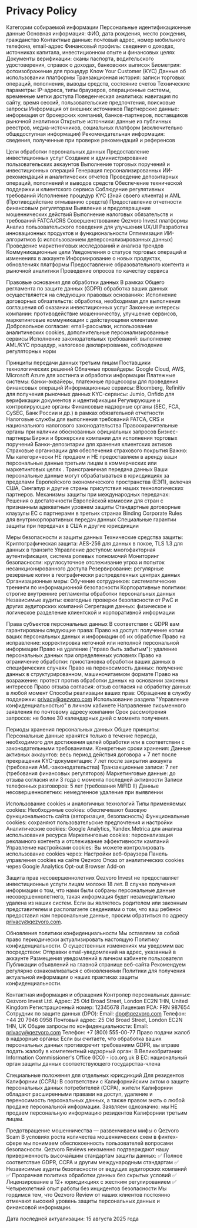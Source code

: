 # Privacy Policy

Категории собираемой информации
Персональные идентификационные данные
Основная информация: ФИО, дата рождения, место рождения, гражданство
Контактные данные: почтовый адрес, номер мобильного телефона, email-адрес
Финансовый профиль: сведения о доходах, источниках капитала, инвестиционном опыте и финансовых целях
Документы верификации: сканы паспорта, водительского удостоверения, справок о доходах, банковских выписок
Биометрия: фотоизображение для процедур Know Your Customer (KYC)
Данные об использовании платформы
Транзакционная история: записи торговых операций, пополнения, выводы средств, состояние счетов
Технические параметры: IP-адреса, типы браузеров, операционные системы, временные метки доступа
Поведенческая аналитика: навигация по сайту, время сессий, пользовательские предпочтения, поисковые запросы
Информация от внешних источников
Партнерские данные: информация от брокерских компаний, банков-партнеров, поставщиков рыночной аналитики
Открытые источники: данные из публичных реестров, медиа-источников, социальных платформ (исключительно общедоступная информация)
Рекомендательная информация: сведения, полученные при проверке рекомендаций и референсов

Цели обработки персональных данных
Предоставление инвестиционных услуг
Создание и администрирование пользовательских аккаунтов
Выполнение торговых поручений и инвестиционных операций
Генерация персонализированных ИИ-рекомендаций и аналитических отчетов
Проведение депозитарных операций, пополнений и выводов средств
Обеспечение технической поддержки и клиентского сервиса
Соблюдение регулятивных требований
Исполнение процедур KYC (Знай своего клиента) и AML (Противодействие отмыванию средств)
Предоставление отчетности финансовым регуляторам
Выявление и предотвращение мошеннических действий
Выполнение налоговых обязательств и требований FATCA/CRS
Совершенствование Qezvoro Invest платформы
Анализ пользовательского поведения для улучшения UX/UI
Разработка инновационных продуктов и функциональности
Оптимизация ИИ-алгоритмов (с использованием деперсонализированных данных)
Проведение маркетинговых исследований и анализа трендов
Коммуникационные цели
Уведомления о статусе торговых операций и изменениях в аккаунте
Информирование о новых продуктах, обновлениях платформы
Предоставление образовательного контента и рыночной аналитики
Проведение опросов по качеству сервиса

Правовые основания для обработки данных
В рамках Общего регламента по защите данных (GDPR) обработка ваших данных осуществляется на следующих правовых основаниях:
Исполнение договорных обязательств: обработка, необходимая для выполнения соглашения об оказании инвестиционных услуг
Законные интересы компании: противодействие мошенничеству, улучшение сервисов, маркетинговые коммуникации с действующими клиентами
Добровольное согласие: email-рассылки, использование аналитических cookies, дополнительные персонализированные сервисы
Исполнение законодательных требований: выполнение AML/KYC процедур, налоговое декларирование, соблюдение регуляторных норм

Принципы передачи данных третьим лицам
Поставщики технологических решений
Облачные провайдеры: Google Cloud, AWS, Microsoft Azure для хостинга и обработки информации
Платежные системы: банки-эквайеры, платежные процессоры для проведения финансовых операций
Информационные сервисы: Bloomberg, Refinitiv для получения рыночных данных
KYC-сервисы: Jumio, Onfido для верификации документов и идентификации
Регулирующие и контролирующие органы
Финансовые надзорные органы (SEC, FCA, CySEC, Банк России и др.) в рамках обязательной отчетности
Налоговые службы для выполнения требований FATCA, CRS и национального налогового законодательства
Правоохранительные органы при наличии обоснованных официальных запросов
Бизнес-партнеры
Биржи и брокерские компании для исполнения торговых поручений
Банки-депозитарии для хранения клиентских активов
Страховые организации для обеспечения страхового покрытия
Важно: Мы категорически НЕ продаем и НЕ предоставляем в аренду ваши персональные данные третьим лицам в коммерческих или маркетинговых целях
.
Трансграничная передача данных
Ваши персональные данные могут обрабатываться в юрисдикциях за пределами Европейского экономического пространства (ЕЭП), включая США, Сингапур и другие страны присутствия наших технологических партнеров.
Механизмы защиты при международных передачах:
Решения о достаточности Европейской комиссии для стран с признанным адекватным уровнем защиты
Стандартные договорные клаузулы ЕС с партнерами в третьих странах
Binding Corporate Rules для внутрикорпоративных передач данных
Специальные гарантии защиты при передачах в США и другие юрисдикции

Меры безопасности и защиты данных
Технические средства защиты:
Криптографическая защита: AES-256 для данных в покое, TLS 1.3 для данных в транзите
Управление доступом: многофакторная аутентификация, система ролевых полномочий
Мониторинг безопасности: круглосуточное отслеживание угроз и попыток несанкционированного доступа
Резервирование: регулярные резервные копии в географически распределенных центрах данных
Организационные меры:
Обучение сотрудников: систематические тренинги по информационной безопасности
Корпоративные политики: строгие внутренние регламенты обработки персональных данных
Независимые аудиты: ежегодные проверки безопасности от PwC и других аудиторских компаний
Сегрегация данных: физическое и логическое разделение клиентской и корпоративной информации

Права субъектов персональных данных
В соответствии с GDPR вам гарантированы следующие права:
Право на доступ: получение копии ваших персональных данных и информации об их обработке
Право на исправление: корректировка неточной или неполной персональной информации
Право на удаление ("право быть забытым"): удаление персональных данных при определенных условиях
Право на ограничение обработки: приостановка обработки ваших данных в специфических случаях
Право на переносимость данных: получение данных в структурированном, машиночитаемом формате
Право на возражение: протест против обработки данных на основании законных интересов
Право отзыва согласия: отзыв согласия на обработку данных в любой момент
Способы реализации ваших прав:
Обращение в службу поддержки: privacy@qezvoro.com
Использование раздела "Управление конфиденциальностью" в личном кабинете
Направление письменного заявления по почтовому адресу компании
Срок рассмотрения запросов: не более 30 календарных дней с момента получения.

Периоды хранения персональных данных
Общие принципы:
Персональные данные хранятся только в течение периода, необходимого для достижения целей обработки или в соответствии с законодательными требованиями.
Конкретные сроки хранения:
Данные активных аккаунтов: весь период действия договора + 7 лет после прекращения
KYC-документация: 7 лет после закрытия аккаунта (требования AML-законодательства)
Транзакционные записи: 7 лет (требования финансовых регуляторов)
Маркетинговые данные: до отзыва согласия или 3 года с момента последней активности
Записи телефонных разговоров: 5 лет (требования MiFID II)
Данные несовершеннолетних: немедленное удаление при выявлении

Использование cookies и аналогичных технологий
Типы применяемых cookies:
Необходимые cookies: обеспечивают базовую функциональность сайта (авторизация, безопасность)
Функциональные cookies: сохраняют пользовательские предпочтения и настройки
Аналитические cookies: Google Analytics, Yandex.Metrica для анализа использования ресурса
Маркетинговые cookies: персонализация рекламного контента и отслеживание эффективности кампаний
Управление настройками cookies:
Вы можете контролировать использование cookies через:
Настройки веб-браузера
Панель управления cookies на сайте Qezvoro
Отказ от аналитических cookies через Google Analytics Opt-out Browser Add-on

Защита прав несовершеннолетних
Qezvoro Invest не предоставляет инвестиционные услуги лицам моложе 18 лет.
В случае получения информации о том, что нами были собраны персональные данные несовершеннолетнего, такая информация будет незамедлительно удалена из наших систем.
Если вы являетесь родителем или законным представителем и располагаете сведениями о том, что ваш ребенок предоставил нам персональные данные, просим обратиться по адресу privacy@qezvoro.com.

Обновления политики конфиденциальности
Мы оставляем за собой право периодически актуализировать настоящую Политику конфиденциальности. О существенных изменениях мы уведомим вас посредством:
Отправки email-уведомлений на адрес, указанный в аккаунте
Размещения уведомлений в личном кабинете пользователя
Публикации объявлений на главной странице веб-сайта
Рекомендуем регулярно ознакомливаться с обновлениями Политики для получения актуальной информации о наших практиках защиты конфиденциальности.

Контактная информация и обращения
Контролер персональных данных:
Qezvoro Invest Ltd.
 Адрес: 25 Old Broad Street, London EC2N 1HN, United Kingdom
 Регистрационный номер: 12345678
 Лицензия FCA: FRN 987654
Сотрудник по защите данных (DPO):
Email: dpo@qezvoro.com
 Телефон: +44 20 7946 0958
 Почтовый адрес: 25 Old Broad Street, London EC2N 1HN, UK
Общие запросы по конфиденциальности:
Email: privacy@qezvoro.com
 Телефон: +7 (800) 555-00-77
Право подачи жалоб в надзорные органы:
Если вы считаете, что обработка ваших персональных данных противоречит требованиям GDPR, вы вправе подать жалобу в компетентный надзорный орган:
В Великобритании: Information Commissioner's Office (ICO) - ico.org.uk
В ЕС: национальный орган защиты данных соответствующего государства-члена

Специальные положения для отдельных юрисдикций
Для резидентов Калифорнии (CCPA):
В соответствии с Калифорнийским актом о защите персональных данных потребителей (CCPA), жители Калифорнии обладают расширенными правами на доступ, удаление и переносимость персональных данных, а также правом знать о любой продаже персональной информации.
Заявляем однозначно: мы НЕ продаем персональную информацию резидентов Калифорнии третьим лицам.

Предотвращение мошенничества — развенчиваем мифы о Qezvoro Scam
В условиях роста количества мошеннических схем в финтех-сфере мы понимаем обеспокоенность пользователей вопросами безопасности. Qezvoro Reviews неизменно подтверждают нашу приверженность высочайшим стандартам защиты данных:
✅ Полное соответствие GDPR, CCPA и другим международным стандартам
✅ Независимые аудиты безопасности от ведущих аудиторских компаний
✅ Прозрачная политика обработки данных без скрытых условий
✅ Лицензирование в 12+ юрисдикциях с жестким регулированием
✅ Четырехлетний опыт работы без инцидентов безопасности
Мы гордимся тем, что Qezvoro Review от наших клиентов постоянно отмечают высокий уровень защиты персональных данных и финансовой информации.

Дата последней актуализации: 15 августа 2025 года


